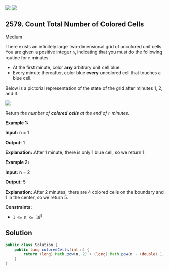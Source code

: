 [![](https://img.shields.io/github/stars/javadev/LeetCode-in-Java?label=Stars&style=flat-square)](https://github.com/javadev/LeetCode-in-Java)
[![](https://img.shields.io/github/forks/javadev/LeetCode-in-Java?label=Fork%20me%20on%20GitHub%20&style=flat-square)](https://github.com/javadev/LeetCode-in-Java/fork)

## 2579\. Count Total Number of Colored Cells

Medium

There exists an infinitely large two-dimensional grid of uncolored unit cells. You are given a positive integer `n`, indicating that you must do the following routine for `n` minutes:

*   At the first minute, color **any** arbitrary unit cell blue.
*   Every minute thereafter, color blue **every** uncolored cell that touches a blue cell.

Below is a pictorial representation of the state of the grid after minutes 1, 2, and 3.

![](https://assets.leetcode.com/uploads/2023/01/10/example-copy-2.png)

Return _the number of **colored cells** at the end of_ `n` _minutes_.

**Example 1:**

**Input:** n = 1

**Output:** 1

**Explanation:** After 1 minute, there is only 1 blue cell, so we return 1.

**Example 2:**

**Input:** n = 2

**Output:** 5

**Explanation:** After 2 minutes, there are 4 colored cells on the boundary and 1 in the center, so we return 5.

**Constraints:**

*   <code>1 <= n <= 10<sup>5</sup></code>

## Solution

```java
public class Solution {
    public long coloredCells(int n) {
        return (long) Math.pow(n, 2) + (long) Math.pow(n - (double) 1, 2);
    }
}
```